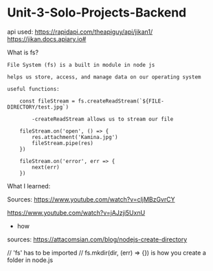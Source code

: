 # Unit-3-Solo-Projects-Backend

api used: https://rapidapi.com/theapiguy/api/jikan1/ https://jikan.docs.apiary.io#

What is fs?

    File System (fs) is a built in module in node js

    helps us store, access, and manage data on our operating system

    useful functions:

        const fileStream = fs.createReadStream(`${FILE-DIRECTORY/test.jpg`)

            -createReadStream allows us to stream our file

        fileStream.on('open', () => {
            res.attachment('Kamina.jpg')
            fileStream.pipe(res)
        })

        fileStream.on('error', err => {
            next(err)
        })

What I learned:

Sources:
https://www.youtube.com/watch?v=cIjMBzGvrCY

https://www.youtube.com/watch?v=jAJzji5UxnU

- how

sources: https://attacomsian.com/blog/nodejs-create-directory

// 'fs' has to be imported //
fs.mkdir(dir, (err) => {}) is how you create a folder in node.js
